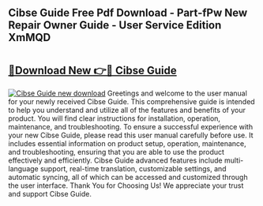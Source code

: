 ## Cibse Guide Free Pdf Download - Part-fPw New Repair Owner Guide - User Service Edition XmMQD

# <h2><a href="http://bc74995.oget.top/?id=Cibse+Guide">🔗Download New 👉🔴 Cibse Guide</a></h2>

[![Cibse Guide new download](https://i.imgur.com/5g1atiW.png)](http://bc74995.oget.top/?id=Cibse+Guide)
Greetings and welcome to the user manual for your newly received Cibse Guide. This comprehensive guide is intended to help you understand and utilize all of the features and benefits of your product. You will find clear instructions for installation, operation, maintenance, and troubleshooting. To ensure a successful experience with your new Cibse Guide, please read this user manual carefully before use. It includes essential information on product setup, operation, maintenance, and troubleshooting, ensuring that you are able to use the product effectively and efficiently. Cibse Guide advanced features include multi-language support, real-time translation, customizable settings, and automatic syncing, all of which can be accessed and customized through the user interface. Thank You for Choosing Us! We appreciate your trust and support Cibse Guide.
